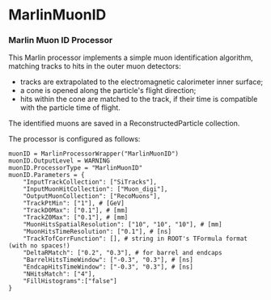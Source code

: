 # MarlinMuonID
### Marlin Muon ID Processor

This Marlin processor implements a simple muon identification algorithm, matching tracks to hits in the outer muon detectors:

- tracks are extrapolated to the electromagnetic calorimeter inner surface;
- a cone is opened along the particle's flight direction;
- hits within the cone are matched to the track, if their time is compatible with the particle time of flight.

The identified muons are saved in a ReconstructedParticle collection.

The processor is configured as follows:
```
muonID = MarlinProcessorWrapper("MarlinMuonID")
muonID.OutputLevel = WARNING 
muonID.ProcessorType = "MarlinMuonID" 
muonID.Parameters = {
    "InputTrackCollection": ["SiTracks"],
    "InputMuonHitCollection": ["Muon_digi"],
    "OutputMuonCollection": ["RecoMuons"],
    "TrackPtMin": ["1"], # [GeV]
    "TrackD0Max": ["0.1"], # [mm]
    "TrackZ0Max": ["0.1"], # [mm]
    "MuonHitsSpatialResolution": ["10", "10", "10"], # [mm]
    "MuonHitsTimeResolution": ["0.1"], # [ns]
    "TrackTofCorrFunction": [], # string in ROOT's TFormula format (with no spaces!)
    "DeltaRMatch": ["0.2", "0.3"], # for barrel and endcaps
    "BarrelHitsTimeWindow": ["-0.3", "0.3"], # [ns]
    "EndcapHitsTimeWindow": ["-0.3", "0.3"], # [ns]
    "NHitsMatch": ["4"],
    "FillHistograms":["false"]
}
```
